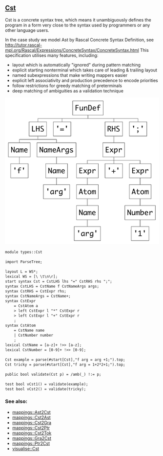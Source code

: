 ## [Cst](https://github.com/grammarware/bx-parsing/blob/master/src/types/Cst.rsc)

Cst is a concrete syntax tree, which means it unambiguously defines the program
in a form very close to the syntax used by programmers or any other language users.

In the case study we model Ast by Rascal Concrete Syntax Definition, see
http://tutor.rascal-mpl.org/Rascal/Expressions/ConcreteSyntax/ConcreteSyntax.html
This specification utilises many features, including:
- layout which is automatically "ignored" during pattern matching
- explicit starting nonterminal which takes care of leading & trailing layout
- named subexpressions that make writing mappers easier
- explicit left associativity and production precedence to encode priorities
- follow restrictions for greedy matching of preterminals
- deep matching of ambiguities as a validation technique

![Example](https://github.com/grammarware/bx-parsing/raw/master/img/Cst.png)

```
module types::Cst

import ParseTree;

layout L = WS*;
lexical WS = [\ \t\n\r];
start syntax Cst = CstLHS lhs "=" CstRHS rhs ";";
syntax CstLHS = CstName f CstNameArgs args;
syntax CstRHS = CstExpr rhs;
syntax CstNameArgs = CstName+;
syntax CstExpr
    = CstAtom a
    > left CstExpr l "*" CstExpr r
    > left CstExpr l "+" CstExpr r
    ;
syntax CstAtom
    = CstName name
    | CstNumber number
    ;
lexical CstName = [a-z]+ !>> [a-z];
lexical CstNumber = [0-9]+ !>> [0-9];

Cst example = parse(#start[Cst],"f arg = arg +1;").top;
Cst tricky = parse(#start[Cst],"f arg = 1+2*2+1;").top;

public bool validate(Cst p) = /amb(_) !:= p;

test bool vCst1() = validate(example);
test bool vCst2() = validate(tricky);
```

### See also:
* [mappings::Ast2Cst](https://github.com/grammarware/bx-parsing/blob/master/src/mappings/Ast2Cst.rsc)
* [mappings::Cst2Ast](https://github.com/grammarware/bx-parsing/blob/master/src/mappings/Cst2Ast.rsc)
* [mappings::Cst2Gra](https://github.com/grammarware/bx-parsing/blob/master/src/mappings/Cst2Gra.rsc)
* [mappings::Cst2Ptr](https://github.com/grammarware/bx-parsing/blob/master/src/mappings/Cst2Ptr.rsc)
* [mappings::Cst2Tok](https://github.com/grammarware/bx-parsing/blob/master/src/mappings/Cst2Tok.rsc)
* [mappings::Gra2Cst](https://github.com/grammarware/bx-parsing/blob/master/src/mappings/Gra2Cst.rsc)
* [mappings::Ptr2Cst](https://github.com/grammarware/bx-parsing/blob/master/src/mappings/Ptr2Cst.rsc)
* [visualise::Cst](https://github.com/grammarware/bx-parsing/blob/master/src/visualise/Cst.rsc)
